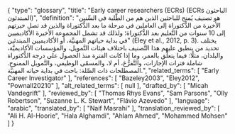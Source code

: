 {
    "type": "glossary",
    "title": "Early career researchers (ECRs) (ECRs الباحثون المبتدئون)",
    "definition": "هو تصنيف يُمنح للباحثين الذين هم من الطَّلبة في السِّنين الأخيرة من الدُّكتوراة إلى العاملين في مرحلة ما بعد الدُّكتوراة والذين قد تصل خبرتهم إلى 10 سنوات من التَّعليم بعد الدُّكتوراة؛ ولذلك قد تشمل المجموعة الأخيرة الأكاديميين في بداية حياتهم المهنيَّة، أو الأكاديميين المبتدئين\" (Eley et al., 2012, p. 3).  يختلف تحديد من ينطبق عليهم هذا التَّصنيف باختلاف هيئات التَّمويل، والمؤسسات الأكاديميَّة، والبلدان، مثلًا: فيما يتعلَّق بالعمر، وما إذا كانت الفترة منذ الحصول على درجة الدُّكتوراة شاملة فترات الإجازات، والتَّفرُّغ، أم لا، والمسمّى الوظيفي، والتَّمويل الممنوح. المصطلحات ذات الصِّلة: باحث في بداية حياته المهنيَّة.",
    "related_terms": [
        "Early Career Investigator"
    ],
    "references": [
        "Bazeley2003",
        "Eley2012",
        "Pownall20210"
    ],
    "alt_related_terms": [
        null
    ],
    "drafted_by": [
        "Micah Vandegrift"
    ],
    "reviewed_by": [
        "Thomas Rhys Evans",
        "Sam Parsons",
        "Olly Robertson",
        "Suzanne L. K. Stewart",
        "Flávio Azevedo"
    ],
    "language": "arabic",
    "translated_by": [
        "Naif Masrahi"
    ],
    "translation_reviewed_by": [
        "Ali H. Al-Hoorie",
        "Hala Alghamdi",
        "Ahlam Ahmed",
        "Mohammed Mohsen"
    ]
}
